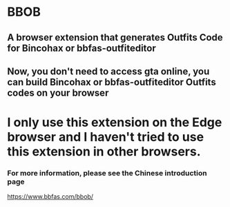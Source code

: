 # BBOB
## A browser extension that generates Outfits Code for Bincohax or bbfas-outfiteditor
## Now, you don't need to access gta online, you can build Bincohax or bbfas-outfiteditor Outfits codes on your browser
# I only use this extension on the Edge browser and I haven't tried to use this extension in other browsers.

###  For more information, please see the Chinese introduction page
https://www.bbfas.com/bbob/
